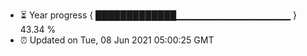 - ⏳ Year progress { █████████████▁▁▁▁▁▁▁▁▁▁▁▁▁▁▁▁▁ } 43.34 %
- ⏰ Updated on Tue, 08 Jun 2021 05:00:25 GMT

